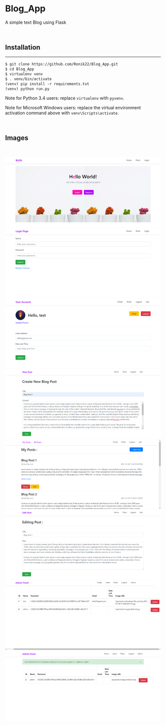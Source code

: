 # Blog_App
A simple text Blog using Flask

<br>

## Installation
------------


    $ git clone https://github.com/Ronik22/Blog_App.git
    $ cd Blog_App
    $ virtualenv venv
    $ . venv/bin/activate
    (venv) pip install -r requirements.txt
    (venv) python run.py

Note for Python 3.4 users: replace `virtualenv` with `pyvenv`.

Note for Microsoft Windows users: replace the virtual environment activation command above with `venv\Scripts\activate`.

<br>

## Images
<br>
<p>
    <img src="./demo/1.png" alt="1">
    <img src="./demo/2.png" alt="2">
    <img src="./demo/3.png" alt="3">
    <img src="./demo/4.png" alt="4">
    <img src="./demo/5.png" alt="5">
    <img src="./demo/6.png" alt="6">
    <img src="./demo/7.png" alt="7">
    <img src="./demo/8.png" alt="8">
</p>
